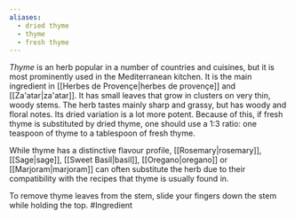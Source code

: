 ```yaml
---
aliases:
  - dried thyme
  - thyme
  - fresh thyme
---
```


*Thyme* is an herb popular in a number of countries and cuisines, but it is most prominently used in the Mediterranean kitchen. It is the main ingredient in [[Herbes de Provençe|herbes de provençe]] and [[Za'atar|za'atar]]. It has small leaves that grow in clusters on very thin, woody stems. 
The herb tastes mainly sharp and grassy, but has woody and floral notes.
Its dried variation is a lot more potent. Because of this, if fresh thyme is substituted by dried thyme, one should use a 1:3 ratio: one teaspoon of thyme to a tablespoon of fresh thyme.

While thyme has a distinctive flavour profile, [[Rosemary|rosemary]], [[Sage|sage]], [[Sweet Basil|basil]], [[Oregano|oregano]] or [[Marjoram|marjoram]] can often substitute the herb due to their compatibility with the recipes that thyme is usually found in.

To remove thyme leaves from the stem, slide your fingers down the stem while holding the top. 
#Ingredient 